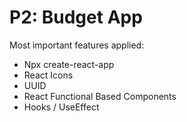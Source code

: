 # P2: Budget App


Most important features applied:
  - Npx create-react-app
  - React Icons
  - UUID
  - React Functional Based Components
  - Hooks / UseEffect 
  



